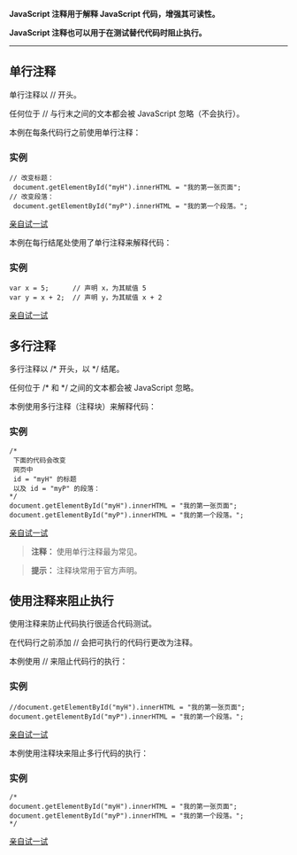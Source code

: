 **JavaScript 注释用于解释 JavaScript 代码，增强其可读性。**

**JavaScript 注释也可以用于在测试替代代码时阻止执行。**

------



## 单行注释

单行注释以 // 开头。

任何位于 // 与行末之间的文本都会被 JavaScript 忽略（不会执行）。

本例在每条代码行之前使用单行注释：

### 实例

```
// 改变标题：
 document.getElementById("myH").innerHTML = "我的第一张页面";
// 改变段落：
 document.getElementById("myP").innerHTML = "我的第一个段落。";
```

[亲自试一试](https://www.w3school.com.cn/tiy/t.asp?f=js_comments_1)

本例在每行结尾处使用了单行注释来解释代码：

### 实例

```
var x = 5;      // 声明 x，为其赋值 5
var y = x + 2;  // 声明 y，为其赋值 x + 2
```

[亲自试一试](https://www.w3school.com.cn/tiy/t.asp?f=js_comments_2)

## 多行注释

多行注释以 /* 开头，以 */ 结尾。

任何位于 /* 和 */ 之间的文本都会被 JavaScript 忽略。

本例使用多行注释（注释块）来解释代码：

### 实例

```
/*
 下面的代码会改变
 网页中
 id = "myH" 的标题
 以及 id = "myP" 的段落：
*/
document.getElementById("myH").innerHTML = "我的第一张页面";
document.getElementById("myP").innerHTML = "我的第一个段落。"; 
```

[亲自试一试](https://www.w3school.com.cn/tiy/t.asp?f=js_comments_3)

>**注释：** 使用单行注释最为常见。

>**提示：** 注释块常用于官方声明。

## 使用注释来阻止执行

使用注释来防止代码执行很适合代码测试。

在代码行之前添加 // 会把可执行的代码行更改为注释。

本例使用 // 来阻止代码行的执行：

### 实例

```
//document.getElementById("myH").innerHTML = "我的第一张页面";
document.getElementById("myP").innerHTML = "我的第一个段落。"; 
```

[亲自试一试](https://www.w3school.com.cn/tiy/t.asp?f=js_comments_4)

本例使用注释块来阻止多行代码的执行：

### 实例

```
/*
document.getElementById("myH").innerHTML = "我的第一张页面";
document.getElementById("myP").innerHTML = "我的第一个段落。";
*/
```

[亲自试一试](https://www.w3school.com.cn/tiy/t.asp?f=js_comments_5)
